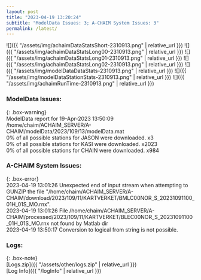 ```yaml
---
layout: post
title: "2023-04-19 13:20:24"
subtitle: "ModelData Issues: 3; A-CHAIM System Issues: 3"
permalink: /latest/
---
```


![]({{ "/assets/img/achaimDataStatsShort-2310913.png" | relative_url }})
![]({{ "/assets/img/achaimDataStatsLong00-2310913.png" | relative_url }})
![]({{ "/assets/img/achaimDataStatsLong01-2310913.png" | relative_url }})
![]({{ "/assets/img/achaimDataStatsLong02-2310913.png" | relative_url }})
![]({{ "/assets/img/modelDataDataStats-2310913.png" | relative_url }})
![]({{ "/assets/img/modelDataStationStats-2310913.png" | relative_url }})
![]({{ "/assets/img/achaimRunTime-2310913.png" | relative_url }})


### ModelData Issues:  
  
{: .box-warning}  
 ModelData report for 19-Apr-2023 13:50:09   
 /home/chaim/ACHAIM_SERVER/A-CHAIM/modelData/2023/109/13/modelData.mat   
 0% of all possible stations for JASON were downloaded. x3   
 0% of all possible stations for KASI were downloaded. x2023   
 0% of all possible stations for CHAIN were downloaded. x984   
  
### A-CHAIM System Issues:  
  
{: .box-error}  
2023-04-19 13:01:26 Unexpected end of input stream when attempting to GUNZIP the file "/home/chaim/ACHAIM_SERVER/A-CHAIM/download/2023/109/11/KARTVERKET/BMLC00NOR_S_20231091100_01H_01S_MO.rnx".  
2023-04-19 13:01:26 File /home/chaim/ACHAIM_SERVER/A-CHAIM/processed/2023/109/11/KARTVERKET/BLEC00NOR_S_20231091100_01H_01S_MO.rnx not found by Matlab dir  
2023-04-19 13:50:17 Conversion to logical from string is not possible.  

### Logs:  
  
{: .box-note}  
[Logs.zip]({{ "/assets/other/logs.zip" | relative_url }})  
[Log Info]({{ "/logInfo" | relative_url }})  
